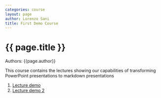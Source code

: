 ```yaml
---
categories: course
layout: page
author: Lorenzo Sani
title: First Demo Course
---
```

<h1>{{ page.title }}</h1>

Authors: {{page.author}}

This course contains the lectures showing our capabilities of transforming PowerPoint presentations to markdown presentations

1. [Lecture demo]({{base.url}}/teaching_kit/lecture/Lecture_demo.html)
1. [Lecture demo 2]({{base.url}}/teaching_kit/lecture/Lecture_demo_2.html)

